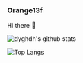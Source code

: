 

### Orange13f

Hi there 👋


![dyghdh's github stats](https://github-readme-stats.vercel.app/api?username=dyghdh&count_private=true&show_icons=true)

![Top Langs](https://github-readme-stats.vercel.app/api/top-langs/?username=dyghdh&layout=compact)
